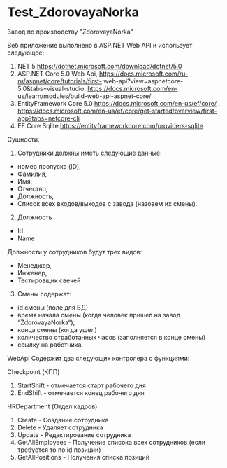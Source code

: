 # Test_ZdorovayaNorka

Завод по производству "ZdorovayaNorka"

Веб приложение выполнено в ASP.NET Web API и использует следующее:
1. NET 5 https://dotnet.microsoft.com/download/dotnet/5.0
2. ASP.NET Core 5.0 Web Api, https://docs.microsoft.com/ru-ru/aspnet/core/tutorials/first-
web-api?view=aspnetcore-5.0&tabs=visual-studio, https://docs.microsoft.com/en-
us/learn/modules/build-web-api-aspnet-core/
3. EntityFramework Core 5.0 https://docs.microsoft.com/en-us/ef/core/ ,
https://docs.microsoft.com/en-us/ef/core/get-started/overview/first-app?tabs=netcore-cli
4. EF Core Sqlite https://entityframeworkcore.com/providers-sqlite

Сущности:

1. Сотрудники должны иметь следующие данные:

- номер пропуска (ID),
- Фамилия,
- Имя,
- Отчество,
- Должность,
- Cписок всех входов/выходов с завода (назовем их смены).

2. Должность

- Id
- Name

Должности у сотрудников будут трех видов:

- Менеджер,
- Инженер,
- Тестировщик свечей

3. Смены содержат:
  
- id смены (поле для БД)
- время начала смены (когда человек пришел на завод “ZdorovayaNorka“),
- конца смены (когда ушел)
- количество отработанных часов (заполняется в конце смены)
- ссылку на работника.


WebApi Содержит два следующих контролера с функциями:

Checkpoint (КПП)

1. StartShift - отмечается старт рабочего дня
2. EndShift - отмечается конец рабочего дня

HRDepartment (Отдел кадров)

1. Create - Создание сотрудника
2. Delete - Удаляет сотрудника
3. Update - Редактирование сотрудника
4. GetAllEmployees - Получение списока всех сотрудников (если требуется то по id позиции)
5. GetAllPositions - Получения списка позиций

